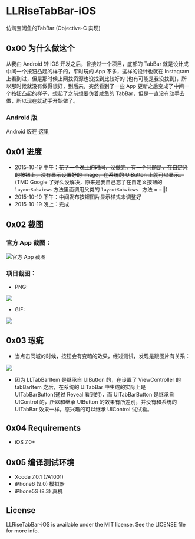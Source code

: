 # LLRiseTabBar-iOS
仿淘宝闲鱼的TabBar (Objective-C 实现)

## 0x00 为什么做这个
从我由 Android 转 iOS 开发之后，曾接过一个项目，底部的 TabBar 就是设计成中间一个按钮凸起的样子的，平时玩的 App 不多，这样的设计也就在 Instagram 上看到过，但是那时候上网找资源也没找到比较好的 (也有可能是我没找到)，所以那时候就没有做得很好，到后来，突然看到了一些 App 更新之后变成了中间一个按钮凸起的样子，想起了之前想要仿着咸鱼的 TabBar，但是一直没有动手去做，所以现在就动手开始做了。

### Android 版
Android 版在 [这里](https://github.com/NoCodeNoWife/LLRiseTabBar-Android)

## 0x01 进度
- 2015-10-19 中午：~~花了一个晚上的时间，没做完，有一个问题是，在自定义的按钮上，没有显示设置好的 image，在系统的 UIButton 上就可以显示。~~ (TMD Google 了好久没解决，原来是我自己忘了在自定义按钮的 ``layoutSubviews`` 方法里面调用父类的 ``layoutSubviews `` 方法 = =||)
- 2015-10-19 下午：~~中间发布按钮图片显示样式未调整好~~
- 2015-10-19 晚上：完成

## 0x02 截图
### 官方 App 截图：
![官方 App 截图](https://github.com/NoCodeNoWife/LLRiseTabBar-iOS/blob/master/Screenshot/Official.png)

### 项目截图：
- PNG:

![](https://github.com/NoCodeNoWife/LLRiseTabBar-iOS/blob/master/Screenshot/LLRiseTabBar-iOS.png)

- GIF:

![](https://github.com/NoCodeNoWife/LLRiseTabBar-iOS/blob/master/Screenshot/llrisedemo.gif)

## 0x03 瑕疵
- 当点击同城的时候，按钮会有变暗的效果，经过测试，发现是跟图片有关系：

![](https://github.com/NoCodeNoWife/LLRiseTabBar-iOS/blob/master/Screenshot/flaw.png)

- 因为 LLTabBarItem 是继承自 UIButton 的，在设置了 ViewController 的 tabBarItem 之后，在系统的 UITabBar 中生成的实际上是 UITabBarButton(通过 Reveal 看到的)，而 UITabBarButton 是继承自 UIControl 的，所以和继承 UIButton 的效果有所差别，并没有和系统的 UITabBar 效果一样。感兴趣的可以继承 UIControl 试试看。

## 0x04 Requirements
- iOS 7.0+

## 0x05 编译测试环境
- Xcode 7.0.1 (7A1001)
- iPhone6 (9.0) 模拟器
- iPhone5S (8.3) 真机

## License
LLRiseTabBar-iOS is available under the MIT license. See the LICENSE file for more info.